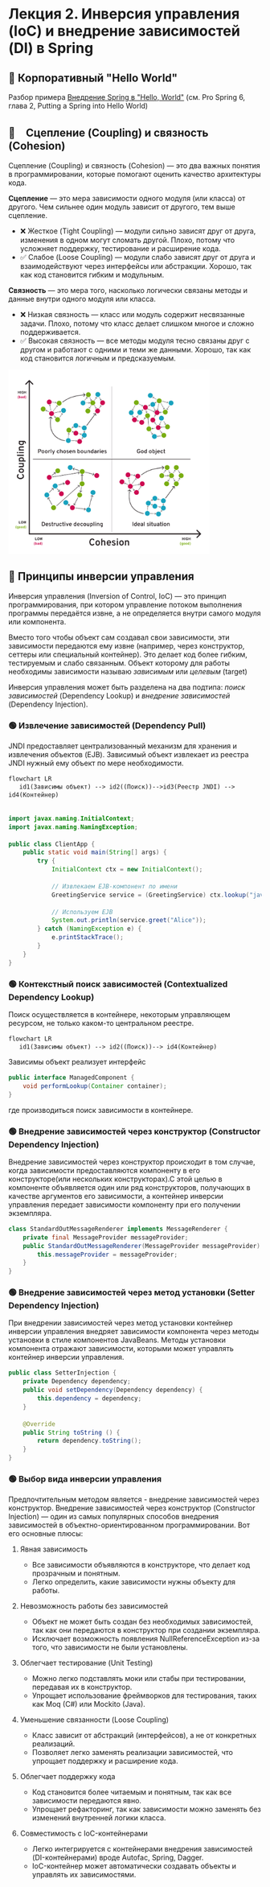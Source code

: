 # Лекция 2. Инверсия управления (IoC) и внедрение зависимостей (DI) в Spring

## 🔴 Корпоративный "Hello World"

Разбор примера [Внедрение Spring в "Hello, World"](./demo/hello/) (см. Pro Spring 6, глава 2, Putting a Spring into Hello World)

## 🔴　Сцепление (Coupling) и связность (Cohesion)

Сцепление (Coupling) и связность (Cohesion) — это два важных понятия в программировании, которые помогают оценить качество архитектуры кода.

**Сцепление** — это мера зависимости одного модуля (или класса) от другого. Чем сильнее один модуль зависит от другого, тем выше сцепление.

+ ❌  Жесткое (Tight Coupling) — модули сильно зависят друг от друга, изменения в одном могут сломать другой.
Плохо, потому что усложняет поддержку, тестирование и расширение кода.
+ ✅  Слабое (Loose Coupling) — модули слабо зависят друг от друга и взаимодействуют через интерфейсы или абстракции.
Хорошо, так как код становится гибким и модульным.

**Связность** — это мера того, насколько логически связаны методы и данные внутри одного модуля или класса.

+ ❌  Низкая связность — класс или модуль содержит несвязанные задачи.
Плохо, потому что класс делает слишком многое и сложно поддерживается.
+ ✅  Высокая связность — все методы модуля тесно связаны друг с другом и работают с одними и теми же данными.
Хорошо, так как код становится логичным и предсказуемым.

<img src="./assets/coupling_and_cohesion.png" width=400>

## 🔴 Принципы инверсии управления

Инверсия управления (Inversion of Control, IoC) — это принцип программирования, при котором управление потоком выполнения программы передаётся извне, а не определяется внутри самого модуля или компонента.

Вместо того чтобы объект сам создавал свои зависимости, эти зависимости передаются ему извне (например, через конструктор, сеттеры или специальный контейнер). Это делает код более гибким, тестируемым и слабо связанным. Объект которому для работы необходимы зависимости называю *зависимым* или *целевым* (target)

Инверсия управления может быть разделена на два подтипа: *поиск зависимостей* (Dependency Lookup) и *внедрение зависимостей* (Dependency Injection).

### 🟢 Извлечение зависимостей (Dependency Pull)

JNDI предоставляет централизованный механизм для хранения и извлечения объектов (EJB). Зависимый объект извлекает из реестра JNDI нужный ему объект по мере необходимости.

```mermaid
flowchart LR
   id1(Зависимы объект) --> id2((Поиск))-->id3(Реестр JNDI) --> id4(Контейнер)
```

```java

import javax.naming.InitialContext;
import javax.naming.NamingException;

public class ClientApp {
    public static void main(String[] args) {
        try {
            InitialContext ctx = new InitialContext();

            // Извлекаем EJB-компонент по имени
            GreetingService service = (GreetingService) ctx.lookup("java:global/MyApp/GreetingService");

            // Используем EJB
            System.out.println(service.greet("Alice"));
        } catch (NamingException e) {
            e.printStackTrace();
        }
    }
}
```

### 🟢 Контекстный поиск зависимостей (Contextualized Dependency Lookup)

Поиск осуществляется в контейнере, некоторым управляющем ресурсом, не только каком-то центральном реестре.

```mermaid
flowchart LR
   id1(Зависимы объект) --> id2((Поиск))--> id4(Контейнер)
```

Зависимы объект реализует интерфейс

``` java
public interface ManagedComponent {
    void performLookup(Container container);
}
```

где производиться поиск зависимости в контейнере.

### 🟢 Внедрение зависимостей через конструктор (Constructor Dependency Injection)

Внедрение зависимостей через конструктор происходит в том случае, когда зависимости предоставляются компоненту в его конструкторе(или нескольких конструкторах).С этой целью в компоненте объявляется один или ряд конструкторов,
получающих в качестве аргументов его зависимости, а контейнер инверсии управления передает зависимости компоненту при его получении экземпляра.

```java
class StandardOutMessageRenderer implements MessageRenderer {
    private final MessageProvider messageProvider;
    public StandardOutMessageRenderer(MessageProvider messageProvider) {
        this.messageProvider = messageProvider;
    }
}
```

### 🟢 Внедрение зависимостей через метод установки (Setter Dependency Injection)

При внедрении зависимостей через метод установки контейнер инверсии управления внедряет зависимости компонента через методы установки в стиле компонентов  JavaBeans. Методы установки компонента отражают зависимости, которыми может управлять контейнер инверсии управления.

``` java
public class SetterInjection {
    private Dependency dependency;
    public void setDependency(Dependency dependency) {
        this.dependency = dependency;
    }

    @Override
    public String toString () {
        return dependency.toString();
    }   
}
```

### 🟢 Выбор вида инверсии управления

Предпочтительным методом является -  внедрение зависимостей через конструктор.
Внедрение зависимостей через конструктор (Constructor Injection) — один из самых популярных способов внедрения зависимостей в объектно-ориентированном программировании. Вот его основные плюсы:

1. Явная зависимость
   + Все зависимости объявляются в конструкторе, что делает код прозрачным и понятным.
   + Легко определить, какие зависимости нужны объекту для работы.

2. Невозможность работы без зависимостей
   + Объект не может быть создан без необходимых зависимостей, так как они передаются в конструктор при создании экземпляра.
   + Исключает возможность появления NullReferenceException из-за того, что зависимости не были установлены.

3. Облегчает тестирование (Unit Testing)
   + Можно легко подставлять моки или стабы при тестировании, передавая их в конструктор.
   + Упрощает использование фреймворков для тестирования, таких как Moq (C#) или Mockito (Java).

4. Уменьшение связанности (Loose Coupling)
   + Класс зависит от абстракций (интерфейсов), а не от конкретных реализаций.
   + Позволяет легко заменять реализации зависимостей, что упрощает поддержку и расширение кода.

5. Облегчает поддержку кода
   + Код становится более читаемым и понятным, так как все зависимости передаются явно.
   + Упрощает рефакторинг, так как зависимости можно заменять без изменений внутренней логики класса.

6. Совместимость с IoC-контейнерами
   + Легко интегрируется с контейнерами внедрения зависимостей (DI-контейнерами) вроде Autofac, Spring, Dagger.
   + IoC-контейнер может автоматически создавать объекты и управлять их зависимостями.
